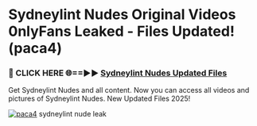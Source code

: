 # Sydneylint Nudes Original Videos 0nlyFans Leaked - Files Updated! (paca4)

<h3>🔴 CLICK HERE 🌐==►► <a href="https://tinyurl.com/5h6xmrr3" rel="nofollow">Sydneylint Nudes Updated Files</a></h3>

Get Sydneylint Nudes and all content. Now you can access all videos and pictures of Sydneylint Nudes. New Updated Files 2025!

[![paca4](https://i.imgur.com/KVD873Z.gif)](https://tinyurl.com/5h6xmrr3)
sydneylint nude leak